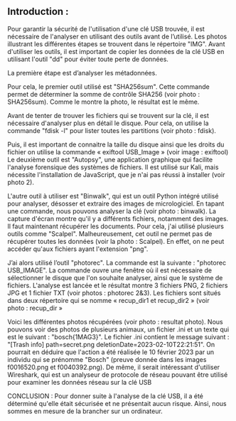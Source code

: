 ﻿## Introduction :

Pour garantir la sécurité de l'utilisation d'une clé USB trouvée, il est nécessaire de l'analyser en utilisant des outils avant de l’utilisé. Les photos illustrant les différentes étapes se trouvent dans le répertoire "IMG". Avant d'utiliser les outils, il est important de copier les données de la clé USB en utilisant l'outil "dd" pour éviter toute perte de données.
 
La première étape est d’analyser les métadonnées.

Pour cela, le premier outil utilisé est "SHA256sum". Cette commande permet de déterminer la somme de contrôle SHA256 (voir photo : SHA256sum). Comme le montre la photo, le résultat est le même.

Avant de tenter de trouver les fichiers qui se trouvent sur la clé, il est nécessaire d'analyser plus en détail le disque. Pour cela, on utilise la commande "fdisk -l" pour lister toutes les partitions (voir photo : fdisk).  

Puis, il est important de connaitre la taille du disque ainsi que les droits du fichier on utilise la commande « exiftool USB_Image » (voir image : exiftool)
Le deuxième outil est "Autopsy", une application graphique qui facilite l'analyse forensique des systèmes de fichiers. Il est utilisé sur Kali, mais nécessite l'installation de JavaScript, que je n'ai pas réussi à installer (voir photo 2).

L'autre outil à utiliser est "Binwalk", qui est un outil Python intégré utilisé pour analyser, désosser et extraire des images de micrologiciel. En tapant une commande, nous pouvons analyser la clé (voir photo : binwalk). La capture d'écran montre qu'il y a différents fichiers, notamment des images. 
Il faut maintenant récupérer les documents. Pour cela, j'ai utilisé plusieurs outils comme "Scalpel". Malheureusement, cet outil ne permet pas de récupérer toutes les données (voir la photo : Scalpel). En effet, on ne peut accéder qu'aux fichiers ayant l'extension "png".

J’ai alors utilisé l’outil "photorec". La commande est la suivante : "photorec USB_IMAGE". La commande ouvre une fenêtre où il est nécessaire de sélectionner le disque que l'on souhaite analyser, ainsi que le système de fichiers. L'analyse est lancée et le résultat montre 3 fichiers PNG, 2 fichiers JPG et 1 fichier TXT (voir photos : photorec 2&3). Les fichiers sont situés dans deux répertoire qui se nomme « recup_dir1 et recup_dir2 » (voir photo : recup_dir »

Voici les différentes photos récupérées (voir photo : resultat photo). Nous pouvons voir des photos de plusieurs animaux, un fichier .ini et un texte qui est le suivant : "bosch{1MAG3}". Le fichier .ini contient le message suivant : "[Trash info] path=secret.png deletionDate=2023-02-10T22:21:51". On pourrait en déduire que l'action a été réalisée le 10 février 2023 par un individu qui se prénomme "Bosch" (preuve donnée dans les images f0016520.png et f0040392.png).
De même, il serait intéressant d'utiliser Wireshark, qui est un analyseur de protocole de réseau pouvant être utilisé pour examiner les données réseau sur la clé USB


CONCLUSION :
Pour donner suite à l'analyse de la clé USB, il a été déterminé qu'elle était sécurisée et ne présentait aucun risque. Ainsi, nous sommes en mesure de la brancher sur un ordinateur.









